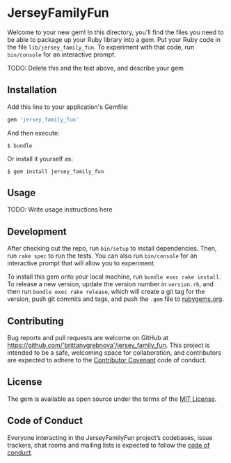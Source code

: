 # JerseyFamilyFun

Welcome to your new gem! In this directory, you'll find the files you need to be able to package up your Ruby library into a gem. Put your Ruby code in the file `lib/jersey_family_fun`. To experiment with that code, run `bin/console` for an interactive prompt.

TODO: Delete this and the text above, and describe your gem

## Installation

Add this line to your application's Gemfile:

```ruby
gem 'jersey_family_fun'
```

And then execute:

    $ bundle

Or install it yourself as:

    $ gem install jersey_family_fun

## Usage

TODO: Write usage instructions here

## Development

After checking out the repo, run `bin/setup` to install dependencies. Then, run `rake spec` to run the tests. You can also run `bin/console` for an interactive prompt that will allow you to experiment.

To install this gem onto your local machine, run `bundle exec rake install`. To release a new version, update the version number in `version.rb`, and then run `bundle exec rake release`, which will create a git tag for the version, push git commits and tags, and push the `.gem` file to [rubygems.org](https://rubygems.org).

## Contributing

Bug reports and pull requests are welcome on GitHub at https://github.com/'brittanygrebnova'/jersey_family_fun. This project is intended to be a safe, welcoming space for collaboration, and contributors are expected to adhere to the [Contributor Covenant](http://contributor-covenant.org) code of conduct.

## License

The gem is available as open source under the terms of the [MIT License](https://opensource.org/licenses/MIT).

## Code of Conduct

Everyone interacting in the JerseyFamilyFun project’s codebases, issue trackers, chat rooms and mailing lists is expected to follow the [code of conduct](https://github.com/'brittanygrebnova'/jersey_family_fun/blob/master/CODE_OF_CONDUCT.md).

